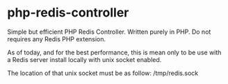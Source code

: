 php-redis-controller
====================

Simple but efficient PHP Redis Controller. Written purely in PHP. Do not requires any Redis PHP extension.

As of today, and for the best performance, this is mean only to be use with a Redis server install locally with unix socket enabled.

The location of that unix socket must be as follow: /tmp/redis.sock
